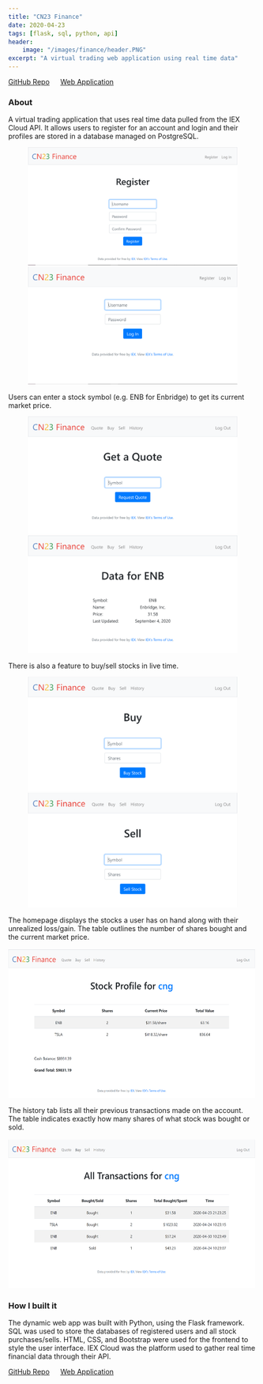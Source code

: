 ```yaml
---
title: "CN23 Finance"
date: 2020-04-23
tags: [flask, sql, python, api]
header:
    image: "/images/finance/header.PNG"
excerpt: "A virtual trading web application using real time data"
---
```

<span style="font-size: 14px;">
    <a href="https://github.com/candaceng/virtual-trading">GitHub Repo</a> &emsp;
    <a href="https://cn23-finance.herokuapp.com/">Web Application</a> &emsp;
</span>

### About
A virtual trading application that uses real time data pulled from the IEX Cloud API. It allows users to register for an account and login and their profiles are stored in a database managed on PostgreSQL.
<figure class="half">
    <a class="image-popup" href="/images/finance/register.PNG" title="Registering for an account">
        <img src="/images/finance/register.PNG">
    </a>
    <a class="image-popup" href="/images/finance/login.PNG" title="Login screen">
        <img src="/images/finance/login.PNG">
    </a>
</figure>

Users can enter a stock symbol (e.g. ENB for Enbridge) to get its current market price.
<figure class="half">
    <a class="image-popup" href="/images/finance/get-a-quote.PNG" title="Querying for a quote">
        <img src="/images/finance/get-a-quote.PNG">
    </a>
    <a class="image-popup" href="/images/finance/quote.PNG" title="Stock quote">
        <img src="/images/finance/quote.PNG">
    </a>
</figure>

There is also a feature to buy/sell stocks in live time.
<figure class="half">
    <a class="image-popup" href="/images/finance/buy.PNG" title="Buy stocks page">
        <img src="/images/finance/buy.PNG">
    </a>
    <a class="image-popup" href="/images/finance/sell.PNG" title="Sell stocks page">
        <img src="/images/finance/sell.PNG">
    </a>
</figure>


The homepage displays the stocks a user has on hand along with their unrealized loss/gain. The table outlines the number of shares bought and the current market price. 
<br><br>
<a class="image-popup" href="/images/finance/stock-profile.PNG" title="User portfolio">
    <img src="/images/finance/stock-profile.PNG" class="align-center" height="300" width="500">
</a>

The history tab lists all their previous transactions made on the account. The table indicates exactly how many shares of what stock was bought or sold. 
<br><br>
<a class="image-popup" href="/images/finance/transaction-history.PNG" title="User transaction history">
    <img src="/images/finance/transaction-history.PNG" class="align-center" height="300" width="500">
</a>

### How I built it
The dynamic web app was built with Python, using the Flask framework. SQL was used to store the databases of registered users and all stock purchases/sells. HTML, CSS, and Bootstrap were used for the frontend to style the user interface. IEX Cloud was the platform used to gather real time financial data through their API. 

<span style="font-size: 14px;">
    <a href="https://github.com/candaceng/virtual-trading">GitHub Repo</a> &emsp;
    <a href="https://cn23-finance.herokuapp.com/">Web Application</a> &emsp;
</span>